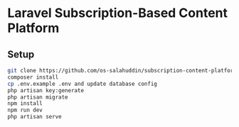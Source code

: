 # Laravel Subscription-Based Content Platform

## Setup
```bash
git clone https://github.com/os-salahuddin/subscription-content-platform.git
composer install
cp .env.example .env and update database config 
php artisan key:generate
php artisan migrate
npm install
npm run dev
php artisan serve
